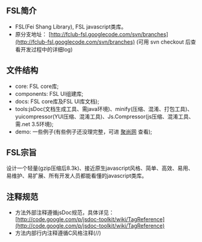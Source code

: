 ## FSL简介
* FSL(Fei Shang Library), FSL javascript类库。
* 原分支地址： [http://fclub-fsl.googlecode.com/svn/branches](http://fclub-fsl.googlecode.com/svn/branches) (可用 svn checkout 后查看开发过程中的详细log)

## 文件结构
* core: FSL core库;
* components: FSL UI组建库; 
* docs: FSL core库及FSL UI库文档); 
* tools:jsDoc(文档生成工具、需java环境)、minify(压缩、混淆、打包工具)、yuicompressor(YUI压缩、混淆工具)、Js.Compressor(js压缩、混淆工具、需.net 3.5环境); 
* demo: 一些例子(有些例子还没理完整，可进 [聚尚网](http://www.fclub.cn) 查看); 

## FSL宗旨
设计一个轻量(gzip压缩后8.3k)、接近原生javascript风格、简单、高效、易用、易维护、易扩展、所有开发人员都能看懂的javascript类库。 

## 注释规范
* 方法外部注释遵循jsDoc规范，具体详见：[http://code.google.com/p/jsdoc-toolkit/wiki/TagReference](http://code.google.com/p/jsdoc-toolkit/wiki/TagReference) 
* 方法内部行内注释遵循C风格注释(//) 
